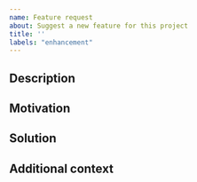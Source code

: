 ```yaml
---
name: Feature request
about: Suggest a new feature for this project
title: ''
labels: "enhancement"
---
```


## Description

<!-- A clear and concise description of what the new feature should entail. -->

## Motivation

<!-- A clear and concise description of why this new feature is needed, e.g., "I find it frustrating that [...]" -->

## Solution

<!-- A clear and concise description of a solution you already have in mind, if any. -->

## Additional context

<!-- Add any other context or screenshots about the feature request here. -->
